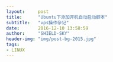 ```yaml
---
layout:     post
title:      "Ubuntu下添加开机自动启动脚本"
subtitle:   "vps操作杂记"
date:       2016-12-10 13:58:59
author:     "SHIELD-SKY"
header-img: "img/post-bg-2015.jpg"
tags:
- LINUX
---
```


